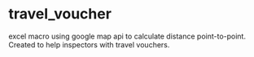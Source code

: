 # travel_voucher
excel macro using google map api to calculate distance point-to-point. Created to help inspectors with travel vouchers.
